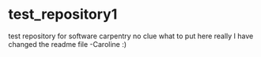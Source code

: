 # test_repository1
test repository for software carpentry
no clue what to put here really
I have changed the readme file -Caroline :)
